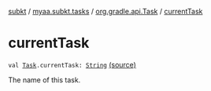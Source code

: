 [subkt](../../index.md) / [myaa.subkt.tasks](../index.md) / [org.gradle.api.Task](index.md) / [currentTask](./current-task.md)

# currentTask

`val `[`Task`](https://docs.gradle.org/current/javadoc/org/gradle/api/Task.html)`.currentTask: `[`String`](https://kotlinlang.org/api/latest/jvm/stdlib/kotlin/-string/index.html) [(source)](https://github.com/Myaamori/SubKt/blob/0.1.12/src/main/kotlin/myaa/subkt/tasks/tasks.kt#L401)

The name of this task.

